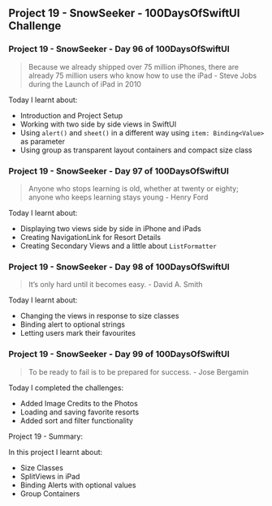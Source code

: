 ## Project 19 - SnowSeeker - 100DaysOfSwiftUI Challenge

### Project 19 - SnowSeeker - Day 96 of 100DaysOfSwiftUI

> Because we already shipped over 75 million iPhones, there are already 75 million users who know how to use the iPad - Steve Jobs during the Launch of iPad in 2010

Today I learnt about:

- Introduction and Project Setup
- Working with two side by side views in SwiftUI
- Using `alert()` and `sheet()` in a different way using  `item: Binding<Value>` as parameter
- Using group as transparent layout containers and compact size class

### Project 19 - SnowSeeker - Day 97 of 100DaysOfSwiftUI

> Anyone who stops learning is old, whether at twenty or eighty; anyone who keeps learning stays young - Henry Ford

Today I learnt about:

- Displaying two views side by side in iPhone and iPads
- Creating NavigationLink for Resort Details
- Creating Secondary Views and a little about `ListFormatter`

### Project 19 - SnowSeeker - Day 98 of 100DaysOfSwiftUI

> It’s only hard until it becomes easy. - David A. Smith

Today I learnt about:

- Changing the views in response to size classes
- Binding alert to optional strings
- Letting users mark their favourites

### Project 19 - SnowSeeker - Day 99 of 100DaysOfSwiftUI

> To be ready to fail is to be prepared for success. - Jose Bergamin

Today I completed the challenges:

- Added Image Credits to the Photos
- Loading and saving favorite resorts
- Added sort and filter functionality

Project 19 - Summary:

In this project I learnt about:

- Size Classes
- SplitViews in iPad
- Binding Alerts with optional values
- Group Containers
